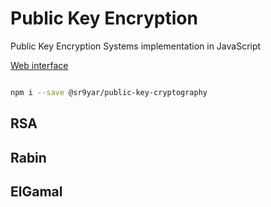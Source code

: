 # Public Key Encryption

Public Key Encryption Systems implementation in JavaScript


<a href="https://ciphers.0x100.ru/assignment-2" title="Assignment">
Web interface 
</a>



```bash

npm i --save @sr9yar/public-key-cryptography

```




## RSA


## Rabin


## ElGamal

